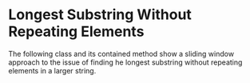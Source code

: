 # Longest Substring Without Repeating Elements

The following class and its contained method show a sliding window approach to the issue of finding he longest substring without repeating elements in a larger string.

